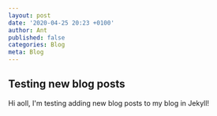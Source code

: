 ```yaml
---
layout: post
date: '2020-04-25 20:23 +0100'
author: Ant
published: false
categories: Blog
meta: Blog
---
```

## Testing new blog posts

Hi aoll, I'm testing adding new blog posts to my blog in Jekyll!